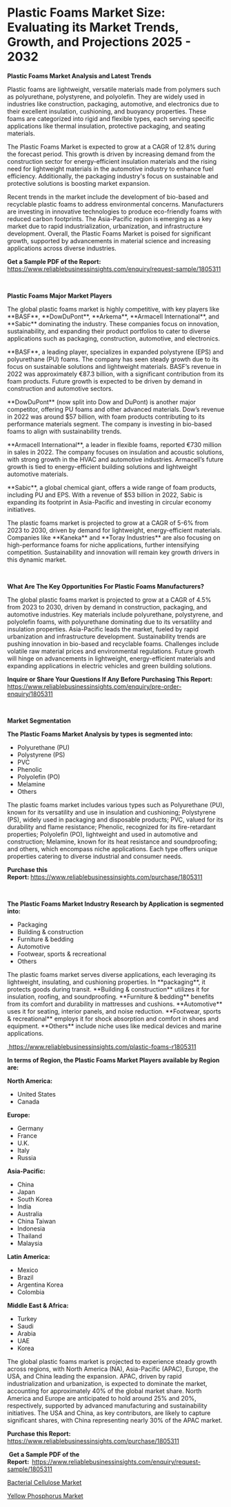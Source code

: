 <p><h1>Plastic Foams Market Size: Evaluating its Market Trends, Growth, and Projections 2025 - 2032</h1></p><p><strong>Plastic Foams Market Analysis and Latest Trends</strong></p>
<p><p>Plastic foams are lightweight, versatile materials made from polymers such as polyurethane, polystyrene, and polyolefin. They are widely used in industries like construction, packaging, automotive, and electronics due to their excellent insulation, cushioning, and buoyancy properties. These foams are categorized into rigid and flexible types, each serving specific applications like thermal insulation, protective packaging, and seating materials.</p><p>The Plastic Foams Market is expected to grow at a CAGR of 12.8% during the forecast period. This growth is driven by increasing demand from the construction sector for energy-efficient insulation materials and the rising need for lightweight materials in the automotive industry to enhance fuel efficiency. Additionally, the packaging industry's focus on sustainable and protective solutions is boosting market expansion.</p><p>Recent trends in the market include the development of bio-based and recyclable plastic foams to address environmental concerns. Manufacturers are investing in innovative technologies to produce eco-friendly foams with reduced carbon footprints. The Asia-Pacific region is emerging as a key market due to rapid industrialization, urbanization, and infrastructure development. Overall, the Plastic Foams Market is poised for significant growth, supported by advancements in material science and increasing applications across diverse industries.</p></p>
<p><strong>Get a Sample PDF of the Report:&nbsp;</strong> <a href="https://www.reliablebusinessinsights.com/enquiry/request-sample/1805311?utm_campaign=97&utm_medium=2&utm_source=Github&utm_content=ia&utm_term=25012025&utm_id=plastic-foams">https://www.reliablebusinessinsights.com/enquiry/request-sample/1805311</a></p>
<p>&nbsp;</p>
<p><strong>Plastic Foams Major Market Players</strong></p>
<p><p>The global plastic foams market is highly competitive, with key players like **BASF**, **DowDuPont**, **Arkema**, **Armacell International**, and **Sabic** dominating the industry. These companies focus on innovation, sustainability, and expanding their product portfolios to cater to diverse applications such as packaging, construction, automotive, and electronics.</p><p>**BASF**, a leading player, specializes in expanded polystyrene (EPS) and polyurethane (PU) foams. The company has seen steady growth due to its focus on sustainable solutions and lightweight materials. BASF’s revenue in 2022 was approximately €87.3 billion, with a significant contribution from its foam products. Future growth is expected to be driven by demand in construction and automotive sectors.</p><p>**DowDuPont** (now split into Dow and DuPont) is another major competitor, offering PU foams and other advanced materials. Dow’s revenue in 2022 was around $57 billion, with foam products contributing to its performance materials segment. The company is investing in bio-based foams to align with sustainability trends.</p><p>**Armacell International**, a leader in flexible foams, reported €730 million in sales in 2022. The company focuses on insulation and acoustic solutions, with strong growth in the HVAC and automotive industries. Armacell’s future growth is tied to energy-efficient building solutions and lightweight automotive materials.</p><p>**Sabic**, a global chemical giant, offers a wide range of foam products, including PU and EPS. With a revenue of $53 billion in 2022, Sabic is expanding its footprint in Asia-Pacific and investing in circular economy initiatives.</p><p>The plastic foams market is projected to grow at a CAGR of 5-6% from 2023 to 2030, driven by demand for lightweight, energy-efficient materials. Companies like **Kaneka** and **Toray Industries** are also focusing on high-performance foams for niche applications, further intensifying competition. Sustainability and innovation will remain key growth drivers in this dynamic market.</p></p>
<p>&nbsp;</p>
<p><strong>What Are The Key Opportunities For Plastic Foams Manufacturers?</strong></p>
<p><p>The global plastic foams market is projected to grow at a CAGR of 4.5% from 2023 to 2030, driven by demand in construction, packaging, and automotive industries. Key materials include polyurethane, polystyrene, and polyolefin foams, with polyurethane dominating due to its versatility and insulation properties. Asia-Pacific leads the market, fueled by rapid urbanization and infrastructure development. Sustainability trends are pushing innovation in bio-based and recyclable foams. Challenges include volatile raw material prices and environmental regulations. Future growth will hinge on advancements in lightweight, energy-efficient materials and expanding applications in electric vehicles and green building solutions.</p></p>
<p><strong>Inquire or Share Your Questions If Any Before Purchasing This Report:</strong> <a href="https://www.reliablebusinessinsights.com/enquiry/pre-order-enquiry/1805311?utm_campaign=97&utm_medium=2&utm_source=Github&utm_content=ia&utm_term=25012025&utm_id=plastic-foams">https://www.reliablebusinessinsights.com/enquiry/pre-order-enquiry/1805311</a></p>
<p>&nbsp;</p>
<p><strong>Market Segmentation</strong></p>
<p><strong>The Plastic Foams Market Analysis by types is segmented into:</strong></p>
<p><ul><li>Polyurethane (PU)</li><li>Polystyrene (PS)</li><li>PVC</li><li>Phenolic</li><li>Polyolefin (PO)</li><li>Melamine</li><li>Others</li></ul></p>
<p><p>The plastic foams market includes various types such as Polyurethane (PU), known for its versatility and use in insulation and cushioning; Polystyrene (PS), widely used in packaging and disposable products; PVC, valued for its durability and flame resistance; Phenolic, recognized for its fire-retardant properties; Polyolefin (PO), lightweight and used in automotive and construction; Melamine, known for its heat resistance and soundproofing; and others, which encompass niche applications. Each type offers unique properties catering to diverse industrial and consumer needs.</p></p>
<p><strong>Purchase this Report:&nbsp;</strong><a href="https://www.reliablebusinessinsights.com/purchase/1805311?utm_campaign=97&utm_medium=2&utm_source=Github&utm_content=ia&utm_term=25012025&utm_id=plastic-foams">https://www.reliablebusinessinsights.com/purchase/1805311</a></p>
<p>&nbsp;</p>
<p><strong>The Plastic Foams Market Industry Research by Application is segmented into:</strong></p>
<p><ul><li>Packaging</li><li>Building & construction</li><li>Furniture & bedding</li><li>Automotive</li><li>Footwear, sports & recreational</li><li>Others</li></ul></p>
<p><p>The plastic foams market serves diverse applications, each leveraging its lightweight, insulating, and cushioning properties. In **packaging**, it protects goods during transit. **Building & construction** utilizes it for insulation, roofing, and soundproofing. **Furniture & bedding** benefits from its comfort and durability in mattresses and cushions. **Automotive** uses it for seating, interior panels, and noise reduction. **Footwear, sports & recreational** employs it for shock absorption and comfort in shoes and equipment. **Others** include niche uses like medical devices and marine applications.</p></p>
<p><a href="https://www.reliablebusinessinsights.com/plastic-foams-r1805311?utm_campaign=97&utm_medium=2&utm_source=Github&utm_content=ia&utm_term=25012025&utm_id=plastic-foams">&nbsp;https://www.reliablebusinessinsights.com/plastic-foams-r1805311</a></p>
<p><strong>In terms of Region, the Plastic Foams Market Players available by Region are:</strong></p>
<p>
    <p> <strong> North America: </strong>
        <ul>
            <li>United States</li>
            <li>Canada</li>
        </ul>
        </p> 
    <p> <strong> Europe: </strong>
        <ul>
            <li>Germany</li>
            <li>France</li>
            <li>U.K.</li>
            <li>Italy</li>
            <li>Russia</li>
        </ul>
        </p> 
    <p> <strong> Asia-Pacific: </strong>
        <ul>
            <li>China</li>
            <li>Japan</li>
            <li>South Korea</li>
            <li>India</li>
            <li>Australia</li>
            <li>China Taiwan</li>
            <li>Indonesia</li>
            <li>Thailand</li>
            <li>Malaysia</li>
        </ul>
        </p> 
    <p> <strong> Latin America: </strong>
        <ul>
            <li>Mexico</li>
            <li>Brazil</li>
            <li>Argentina Korea</li>
            <li>Colombia</li>
        </ul>
        </p> 
    <p> <strong> Middle East & Africa: </strong>
        <ul>
            <li>Turkey</li>
            <li>Saudi</li>
            <li>Arabia</li>
            <li>UAE</li>
            <li>Korea</li>
        </ul>
    </p>
    </p>
<p><p>The global plastic foams market is projected to experience steady growth across regions, with North America (NA), Asia-Pacific (APAC), Europe, the USA, and China leading the expansion. APAC, driven by rapid industrialization and urbanization, is expected to dominate the market, accounting for approximately 40% of the global market share. North America and Europe are anticipated to hold around 25% and 20%, respectively, supported by advanced manufacturing and sustainability initiatives. The USA and China, as key contributors, are likely to capture significant shares, with China representing nearly 30% of the APAC market.</p></p>
<p><strong>Purchase this Report: </strong><a href="https://www.reliablebusinessinsights.com/purchase/1805311?utm_campaign=97&utm_medium=2&utm_source=Github&utm_content=ia&utm_term=25012025&utm_id=plastic-foams">https://www.reliablebusinessinsights.com/purchase/1805311</a></p>
<p>&nbsp;<strong>Get a Sample PDF of the Report:&nbsp;&nbsp;</strong><a href="https://www.reliablebusinessinsights.com/enquiry/request-sample/1805311?utm_campaign=97&utm_medium=2&utm_source=Github&utm_content=ia&utm_term=25012025&utm_id=plastic-foams">https://www.reliablebusinessinsights.com/enquiry/request-sample/1805311</a></p>
<p><strong></strong></p>
<p><p><a href="https://github.com/saoutiguarro/Market-Research-Report-List-1/blob/main/bacterial-cellulose-market.md?utm_campaign=97&utm_medium=2&utm_source=Github&utm_content=ia&utm_term=25012025&utm_id=plastic-foams">Bacterial Cellulose Market</a></p><p><a href="https://github.com/jenithschijf/Market-Research-Report-List-1/blob/main/yellow-phosphorus-market.md?utm_campaign=97&utm_medium=2&utm_source=Github&utm_content=ia&utm_term=25012025&utm_id=plastic-foams">Yellow Phosphorus Market</a></p></p>